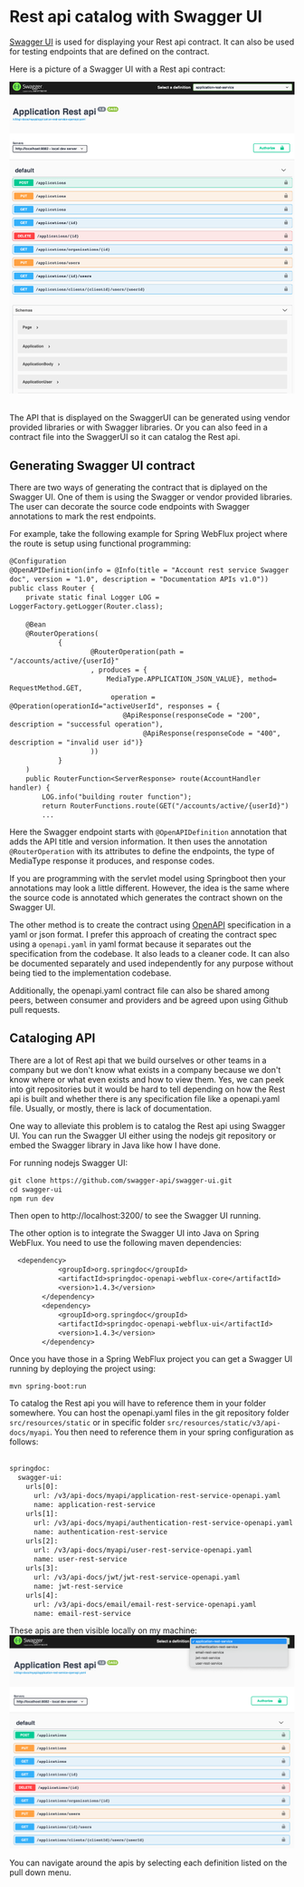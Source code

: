 # Rest api catalog with Swagger UI
[Swagger UI](https://swagger.io/tools/swagger-ui/) is used for displaying your Rest api contract.  It can also be used for testing endpoints that are defined on the contract.   


Here is a picture of a Swagger UI with a Rest api contract:


![Swagger UI with a Rest api](images/swagger.png)

<br/>
The API that is displayed on the SwaggerUI can be generated using vendor provided libraries or with Swagger libraries.  Or you can also feed in a contract file into the SwaggerUI so it can catalog the Rest api.  


## Generating Swagger UI contract 
There are two ways of generating the contract that is diplayed on the Swagger UI.  One of them is using the Swagger or vendor provided libraries.  The user can decorate the source code endpoints with Swagger annotations to mark the rest endpoints.  


For example, take the following example for Spring WebFlux project where the route is setup using functional programming:


```
@Configuration
@OpenAPIDefinition(info = @Info(title = "Account rest service Swagger doc", version = "1.0", description = "Documentation APIs v1.0"))
public class Router {
    private static final Logger LOG = LoggerFactory.getLogger(Router.class);

    @Bean
    @RouterOperations(
            {
                    @RouterOperation(path = "/accounts/active/{userId}"
                    , produces = {
                        MediaType.APPLICATION_JSON_VALUE}, method= RequestMethod.GET,
                         operation = @Operation(operationId="activeUserId", responses = {
                            @ApiResponse(responseCode = "200", description = "successful operation"),
                                 @ApiResponse(responseCode = "400", description = "invalid user id")}
                    ))
            }
    )
    public RouterFunction<ServerResponse> route(AccountHandler handler) {
        LOG.info("building router function");
        return RouterFunctions.route(GET("/accounts/active/{userId}")
        ...

```
Here the Swagger endpoint starts with `@OpenAPIDefinition` annotation that adds the API title and version information.  It then uses the annotation `@RouterOperation` with its attributes to define the endpoints, the type of MediaType response it produces, and response codes.

If you are programming with the servlet model using Springboot then your annotations may look a little different.  However, the idea is the same where the source code is annotated which generates the contract shown on the Swagger UI.


The other method is to create the contract using [OpenAPI](https://www.openapis.org/) specification in a yaml or json format.  I prefer this approach of creating the contract spec using a `openapi.yaml` in yaml format because it separates out the specification from the codebase.  It also leads to a cleaner code.   It can also be documented separately and used independently for any purpose without being tied to the implementation codebase. 

Additionally, the openapi.yaml contract file can also be shared among peers, between consumer and providers and be agreed upon using Github pull requests.  


## Cataloging API
There are a lot of Rest api that we build ourselves or other teams in a company but we don't know what exists in a company because we don't know where or what even exists and how to view them.  Yes, we can peek into git repositories but it would be hard to tell depending on how the Rest api is built and whether there is any specification file like a openapi.yaml file.  Usually, or mostly, there is lack of documentation.


One way to alleviate this problem is to catalog the Rest api using Swagger UI.   You can run the Swagger UI either using the nodejs git repository or embed the Swagger library in Java like how I have done.

For running nodejs Swagger UI:
```
git clone https://github.com/swagger-api/swagger-ui.git
cd swagger-ui
npm run dev
```
Then open to http://localhost:3200/ to see the Swagger UI running.

The other option is to integrate the Swagger UI into Java on Spring WebFlux.  You need to use the following maven dependencies:
```
  <dependency>
            <groupId>org.springdoc</groupId>
            <artifactId>springdoc-openapi-webflux-core</artifactId>
            <version>1.4.3</version>
        </dependency>
        <dependency>
            <groupId>org.springdoc</groupId>
            <artifactId>springdoc-openapi-webflux-ui</artifactId>
            <version>1.4.3</version>
        </dependency>
```

Once you have those in a Spring WebFlux project you can get a Swagger UI running by deploying the project using:
```
mvn spring-boot:run
```

To catalog the Rest api you will have to reference them in your folder somewhere. You can host the openapi.yaml files in the git repository folder `src/resources/static` or in specific folder `src/resources/static/v3/api-docs/myapi`.  You then need to reference them in your spring configuration as follows:

```

springdoc:
  swagger-ui:
    urls[0]:
      url: /v3/api-docs/myapi/application-rest-service-openapi.yaml
      name: application-rest-service
    urls[1]:
      url: /v3/api-docs/myapi/authentication-rest-service-openapi.yaml
      name: authentication-rest-service
    urls[2]:
      url: /v3/api-docs/myapi/user-rest-service-openapi.yaml
      name: user-rest-service
    urls[3]:
      url: /v3/api-docs/jwt/jwt-rest-service-openapi.yaml
      name: jwt-rest-service
    urls[4]:
      url: /v3/api-docs/email/email-rest-service-openapi.yaml
      name: email-rest-service
```

These apis are then visible locally on my machine:
![swaggerui-run-locally-example](images/swagger-catalogue-api.png)

You can navigate around the apis by selecting each definition listed on the pull down menu. 
